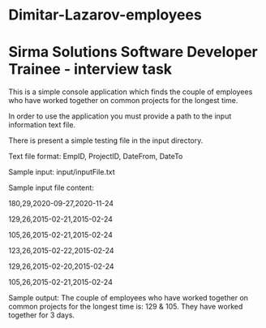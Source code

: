# Dimitar-Lazarov-employees
# Sirma Solutions Software Developer Trainee - interview task

This is a simple console application which finds the couple of employees who have worked together on common projects for the longest time.

In order to use the application you must provide a path to the input information text file.

There is present a simple testing file in the input directory.

Text file format:
EmpID, ProjectID, DateFrom, DateTo

Sample input:
input/inputFile.txt

Sample input file content: 

180,29,2020-09-27,2020-11-24 

129,26,2015-02-21,2015-02-24

105,26,2015-02-21,2015-02-24 

123,26,2015-02-22,2015-02-24 

129,26,2015-02-20,2015-02-24 

105,26,2015-02-21,2015-02-24 


Sample output:
The couple of employees who have worked together on common projects for the longest time is: 129 & 105. They have worked together for 3 days.
